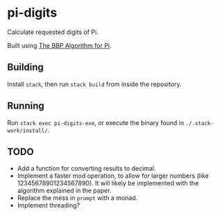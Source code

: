 # pi-digits

Calculate requested digits of Pi.

Built using [The BBP Algorithm for Pi](http://www.davidhbailey.com/dhbpapers/bbp-alg.pdf).

## Building

Install `stack`, then run `stack build` from inside the repository.

## Running

Run `stack exec pi-digits-exe`, or execute the binary found in `./.stack-work/install/`.

## TODO

- Add a function for converting results to decimal.
- Implement a faster mod operation, to allow for larger numbers (like 12345678901234567890). It will likely be implemented with the algorithm explained in the paper.
- Replace the mess in `prompt` with a monad.
- Implement threading?
